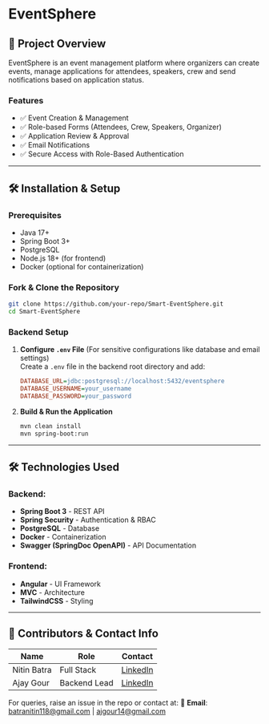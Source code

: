 # EventSphere

## 🚀 Project Overview
EventSphere is an event management platform where organizers can create events, manage applications for attendees, speakers, crew and send notifications based on application status.

### **Features**
- ✅ Event Creation & Management
- ✅ Role-based Forms (Attendees, Crew, Speakers, Organizer)
- ✅ Application Review & Approval
- ✅ Email Notifications
- ✅ Secure Access with Role-Based Authentication

---

## 🛠 Installation & Setup

### **Prerequisites**
- Java 17+
- Spring Boot 3+
- PostgreSQL
- Node.js 18+ (for frontend)
- Docker (optional for containerization)

### **Fork & Clone the Repository**
```bash
git clone https://github.com/your-repo/Smart-EventSphere.git
cd Smart-EventSphere
```

### **Backend Setup**
1. **Configure `.env` File** (For sensitive configurations like database and email settings)  
   Create a `.env` file in the backend root directory and add:
   ```ini
   DATABASE_URL=jdbc:postgresql://localhost:5432/eventsphere
   DATABASE_USERNAME=your_username
   DATABASE_PASSWORD=your_password
   ```

2. **Build & Run the Application**
   ```bash
   mvn clean install
   mvn spring-boot:run
   ```
---

## 🛠 Technologies Used

### **Backend:**
- **Spring Boot 3** - REST API
- **Spring Security** - Authentication & RBAC
- **PostgreSQL** - Database
- **Docker** - Containerization
- **Swagger (SpringDoc OpenAPI)** - API Documentation

### **Frontend:**
- **Angular** - UI Framework
- **MVC** - Architecture
- **TailwindCSS** - Styling

---

## 👥 Contributors & Contact Info
| Name       | Role             | Contact |
|------------|----------------|---------|
| Nitin Batra | Full Stack    | [LinkedIn](https://linkedin.com/in/thisisbatra) |
| Ajay Gour | Backend Lead   | [LinkedIn](https://linkedin.com/in/ajgour) |

For queries, raise an issue in the repo or contact at:
📧 **Email**: batranitin118@gmail.com | ajgour14@gmail.com

